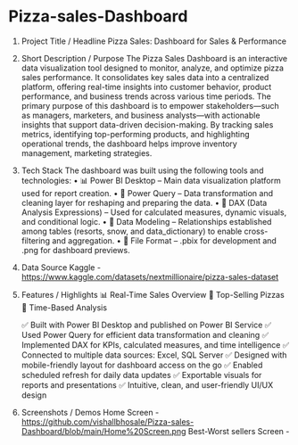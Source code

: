# Pizza-sales-Dashboard
1. Project Title / Headline
   Pizza Sales: Dashboard for Sales & Performance

2. Short Description / Purpose
   The Pizza Sales Dashboard is an interactive data visualization tool designed to monitor, analyze, and optimize pizza sales performance. It consolidates key sales data into a centralized platform, offering real-time insights into customer behavior, product performance, and business trends across various time periods. The primary purpose of this dashboard is to empower stakeholders—such as managers, marketers, and business analysts—with actionable insights that support data-driven decision-making. By tracking sales metrics, identifying top-performing products, and highlighting operational trends, the dashboard helps improve inventory management, marketing strategies.

3. Tech Stack
The dashboard was built using the following tools and technologies:
• 📊 Power BI Desktop – Main data visualization platform used for report creation.
• 📂 Power Query – Data transformation and cleaning layer for reshaping and preparing the data.
• 🧠 DAX (Data Analysis Expressions) – Used for calculated measures, dynamic visuals, and conditional logic.
• 📝 Data Modeling – Relationships established among tables (resorts, snow, and data_dictionary) to enable cross-filtering and aggregation.
• 📁 File Format – .pbix for development and .png for dashboard previews.

4. Data Source
   Kaggle - https://www.kaggle.com/datasets/nextmillionaire/pizza-sales-dataset

5. Features / Highlights
   📊 Real-Time Sales Overview
   🍕 Top-Selling Pizzas
   📅 Time-Based Analysis
   
   ✅ Built with Power BI Desktop and published on Power BI Service
   ✅ Used Power Query for efficient data transformation and cleaning
   ✅ Implemented DAX for KPIs, calculated measures, and time intelligence
   ✅ Connected to multiple data sources: Excel, SQL Server
   ✅ Designed with mobile-friendly layout for dashboard access on the go
   ✅ Enabled scheduled refresh for daily data updates
   ✅ Exportable visuals for reports and presentations
   ✅ Intuitive, clean, and user-friendly UI/UX design

6. Screenshots / Demos
   Home Screen - https://github.com/vishallbhosale/Pizza-sales-Dashboard/blob/main/Home%20Screen.png
   Best-Worst sellers Screen -


